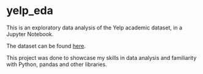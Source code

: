 # yelp_eda
This is an exploratory data analysis of the Yelp academic dataset, in a Jupyter Notebook.

The dataset can be found [here](https://www.yelp.com/dataset).

This project was done to showcase my skills in data analysis and familiarity with Python, pandas and other libraries.
